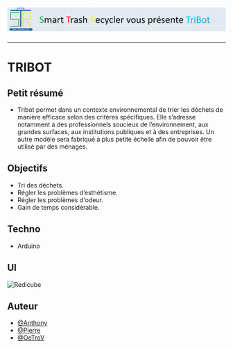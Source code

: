 <h1 align="center">
  <img src="./Assets/header.png" alt="Tribot" />
</h1>

---

# TRIBOT

## Petit résumé

- Tribot permet dans un contexte environnemental de trier les déchets de manière efficace selon des critères spécifiques. Elle s’adresse notamment à des professionnels soucieux de l’environnement, aux grandes surfaces, aux institutions publiques et à des entreprises. Un autre modèle sera fabriqué à plus petite échelle afin de pouvoir être utilisé par des ménages.

## Objectifs

- Tri des déchets.
- Régler les problèmes d’esthétisme.
- Régler les problèmes d'odeur.
- Gain de temps considérable.

## Techno

- Arduino

## UI
<img src="./static/pictures/visu.png" alt="Redicube" />

## Auteur

- [@Anthony](https://github.com/Cyd-des-Tenebres)
- [@Pierre](https://github.com/Pierre-Portfolio)
- [@OeTroV](https://github.com/OeTroV)
